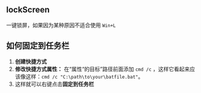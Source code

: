 ## lockScreen

一键锁屏，如果因为某种原因不适合使用 `Win+L`

## 如何固定到任务栏

1. **创建快捷方式**
2. **修改快捷方式属性：** 在“属性“的目标”路径前面添加 `cmd /c` ，这样它看起来应该像这样：`cmd /c "C:\path\to\your\batfile.bat"`。
3. 这样就可以右键点击**固定到任务栏**